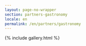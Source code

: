 ```yaml
---
layout: page-no-wrapper
section: partners-gastronomy
locale: en
permalink: /en/partners/gastronomy
---
```


<div class="wrapper">
  {% include gallery.html %}
</div>
